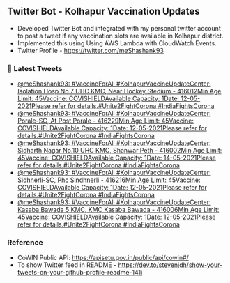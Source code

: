 ## Twitter Bot - Kolhapur Vaccination Updates
- Developed Twitter Bot and integrated with my personal twitter account to post a tweet if any vaccination slots are available in Kolhapur district.
- Implemented this using Using AWS Lambda with CloudWatch Events.
- Twitter Profile - https://twitter.com/meShashank93

### 📱 Latest Tweets

<!-- TWITTER:START -->
- [@meShashank93: #VaccineForAll #KolhapurVaccineUpdateCenter: Isolation Hosp No 7 UHC KMC, Near Hockey Stedium - 416012Min Age Limit: 45Vaccine: COVISHIELDAvailable Capacity: 1Date: 12-05-2021Please refer  for details.#Unite2FightCorona #IndiaFightsCorona](https://twitter.com/meShashank93/status/1392491669023387649)
- [@meShashank93: #VaccineForAll #KolhapurVaccineUpdateCenter: Porale-SC, At Post Porale - 416229Min Age Limit: 45Vaccine: COVISHIELDAvailable Capacity: 1Date: 12-05-2021Please refer  for details.#Unite2FightCorona #IndiaFightsCorona](https://twitter.com/meShashank93/status/1392393019609915392)
- [@meShashank93: #VaccineForAll #KolhapurVaccineUpdateCenter: Sidharth Nagar No.10 UHC KMC, Shanwar Peth - 416002Min Age Limit: 45Vaccine: COVISHIELDAvailable Capacity: 1Date: 14-05-2021Please refer  for details.#Unite2FightCorona #IndiaFightsCorona](https://twitter.com/meShashank93/status/1392342436345782278)
- [@meShashank93: #VaccineForAll #KolhapurVaccineUpdateCenter: Sidhnerli-SC, Phc Sindhnerli - 416216Min Age Limit: 45Vaccine: COVISHIELDAvailable Capacity: 1Date: 12-05-2021Please refer  for details.#Unite2FightCorona #IndiaFightsCorona](https://twitter.com/meShashank93/status/1392337151266746372)
- [@meShashank93: #VaccineForAll #KolhapurVaccineUpdateCenter: Kasaba Bawada 5 KMC, KMC Kasaba Bawada - 416006Min Age Limit: 45Vaccine: COVISHIELDAvailable Capacity: 1Date: 12-05-2021Please refer  for details.#Unite2FightCorona #IndiaFightsCorona](https://twitter.com/meShashank93/status/1392334634101346306)
<!-- TWITTER:END -->

### Reference
- CoWIN Public API: https://apisetu.gov.in/public/api/cowin#/
- To show Twitter feed in README - https://dev.to/stevenjdh/show-your-tweets-on-your-github-profile-readme-141i
